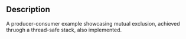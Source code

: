## Description
A producer-consumer example showcasing mutual exclusion, achieved thruogh a thread-safe stack, also implemented.
